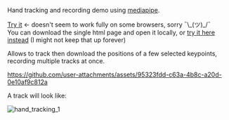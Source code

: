 Hand tracking and recording demo using [mediapipe](https://ai.google.dev/edge/mediapipe/solutions/guide).

[Try it](https://html-preview.github.io/?url=https://github.com/m3at/tiny_projects/blob/main/20250131-js-track-hand-landmarks/index_minified.html)  ← doesn't seem to work fully on some browsers, sorry ¯\\\_(ツ)\_/¯  
You can download the single html page and open it locally, or [try it here instead](https://tmpdemo1.paulw.tokyo/) (I might not keep that up forever)

Allows to track then download the positions of a few selected keypoints, recording multiple tracks at once.


https://github.com/user-attachments/assets/95323fdd-c63a-4b8c-a20d-0e10af9c812a

A track will look like:

![hand_tracking_1](https://github.com/user-attachments/assets/1acdd368-d41f-4d06-89f7-2bce7a02d108)
